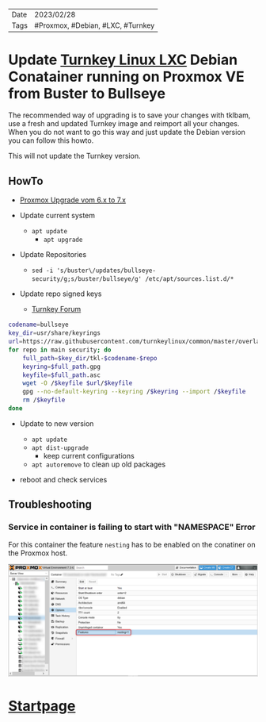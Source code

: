|   |   |
|---|---|
|Date| 2023/02/28|
|Tags| #Proxmox, #Debian, #LXC, #Turnkey|

# Update [Turnkey Linux LXC](https://www.turnkeylinux.org/) Debian Conatainer running on Proxmox VE from Buster to Bullseye

The recommended way of upgrading is to save your changes with tklbam, use a fresh and updated Turnkey image and reimport all your changes.
When you do not want to go this way and just update the Debian version you can follow this howto.

This will not update the Turnkey version.

## HowTo

- [Proxmox Upgrade vom 6.x to 7.x](https://pve.proxmox.com/wiki/Upgrade_from_6.x_to_7.0)
- Update current system
  - `apt update`
    - `apt upgrade`

- Update Repositories
  - `sed -i 's/buster\/updates/bullseye-security/g;s/buster/bullseye/g' /etc/apt/sources.list.d/*`

- Update repo signed keys
  - [Turnkey Forum](https://www.turnkeylinux.org/comment/51687#comment-51687)

```bash
codename=bullseye
key_dir=usr/share/keyrings
url=https://raw.githubusercontent.com/turnkeylinux/common/master/overlays/bootstrap_apt
for repo in main security; do
    full_path=$key_dir/tkl-$codename-$repo
    keyring=$full_path.gpg
    keyfile=$full_path.asc
    wget -O /$keyfile $url/$keyfile
    gpg --no-default-keyring --keyring /$keyring --import /$keyfile
    rm /$keyfile
done
```

- Update to new version
  - `apt update`
  - `apt dist-upgrade`
    - keep current configurations
  - `apt autoremove` to clean up old packages

- reboot and check services

## Troubleshooting

### Service in container is failing to start with "NAMESPACE" Error

For this container the feature `nesting` has to be enabled on the conatiner on the Proxmox host.

![Proxmox container nesting](20230228_nesting.png)

# [Startpage](/)
